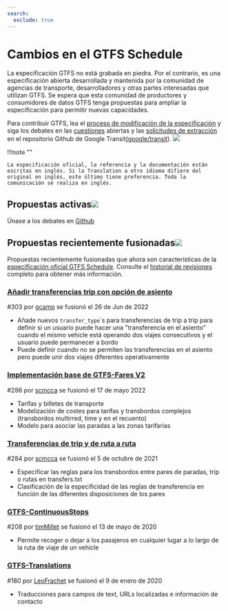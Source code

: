 ```yaml
---
search:
  exclude: true
---
```

# Cambios en el GTFS Schedule

<!-- <div class=landing-page>
    <a class=button href=../process>Specification Amendment Process</a><a class=button href=../guiding-principles>Guiding Principles</a><a class=button href=../revision-history>Revision History</a>
</div> -->

La especificación GTFS no está grabada en piedra. Por el contrario, es una especificación abierta desarrollada y mantenida por la comunidad de agencias de transporte, desarrolladores y otras partes interesadas que utilizan GTFS. Se espera que esta comunidad de productores y consumidores de datos GTFS tenga propuestas para ampliar la especificación para permitir nuevas capacidades.

Para contribuir GTFS, lea el [proceso de modificación de la especificación](../process) y siga los debates en las [cuestiones](https://github.com/google/transit/issues) abiertas y las [solicitudes de extracción](https://github.com/google/transit/pulls) en el repositorio Github de Google Transit[(google/transit](https://github.com/google/transit)). ![](../../assets/mark-github.svg)

!!!note ""

    La especificación oficial, la referencia y la documentación están escritas en inglés. Si la Translation a otro idioma difiere del original en inglés, este último tiene preferencia. Toda la comunicación se realiza en inglés.

## Propuestas activas![](../../assets/pr-active.svg)

<!--
Active proposals for new features in <glossary variable="GTFS Schedule"><glossary variable="GTFS">GTFS</glossary> <glossary variable="Schedule">Schedule</glossary></glossary>.  -->

Únase a los debates en [Github](https://github.com/google/transit/pulls)

<!-- <div class="row">
    <div class="active-container">
        <h3 class="title"><a class="no-icon" href="https://github.com/google/transit/pull/303" target="_blank">Add <glossary variable="trip">trip</glossary>-to-<glossary variable="trip">trip</glossary> transfers with in-seat option</a></h3>
        <p class="maintainer">#303 opened on Jan 26, 2022 by <a class="no-icon" href="https://github.com/gcamp" target="_blank">gcamp</a></p>
    </div>
</div>
<div class="row"></div> -->

<!-- <div class="row no-active">
    <div class="no-active-container">
        <h3 class="title">There are currently no active proposals for <glossary variable="GTFS Schedule"><glossary variable="GTFS">GTFS</glossary> <glossary variable="Schedule">Schedule</glossary></glossary>.</h3>
        <p class="prompt">Have a proposal? &ensp;➜&ensp; Open a <a href="https://github.com/google/transit/pulls" target="_blank">pull request</a>.</p>
    </div>
</div>
<div class="row"></div> -->

## Propuestas recientemente fusionadas![](../../assets/pr-merged.svg)

Propuestas recientemente fusionadas que ahora son características de la [especificación oficial GTFS Schedule](../reference). Consulte el [historial de revisiones](../process#revision-history) completo para obtener más información.

<div class="row">
    <div class="leftcontainer">
        <h3 class="title"><a href="https://github.com/google/transit/pull/303" class="no-icon" target="_blank">Añadir transferencias trip con opción de asiento</a></h3>
        <p class="maintainer">#303 por <a href="https://github.com/gcamp" class="no-icon" target="_blank">gcamp</a> se fusionó el 26 de Jun de 2022</p>
    </div>
    <div class="featurelist">
        <ul>
            <li>Añade nuevos <code>transfer_type</code>`s para transferencias de trip a trip para definir si un usuario puede hacer una "transferencia en el asiento" cuando el mismo vehicle está operando dos viajes consecutivos y el usuario puede permanecer a bordo</li>
            <li>Puede definir cuando no se permiten las transferencias en el asiento pero puede unir dos viajes diferentes operativamente
            </li>
        </ul>
    </div>
</div>

<div class="row">
    <div class="leftcontainer">
        <h3 class="title"><a href="https://github.com/google/transit/pull/286" class="no-icon" target="_blank">Implementación base de GTFS-Fares V2</a></h3>
        <p class="maintainer">#286 por <a href="https://github.com/scmcca" class="no-icon" target="_blank">scmcca</a> se fusionó el 17 de mayo 2022</p>
    </div>
    <div class="featurelist">
        <ul>
            <li>Tarifas y billetes de transporte</li>
            <li>Modelización de costes para tarifas y transbordos complejos (transbordos multirred, time y en el recuento)</li>
            <li>Modelo para asociar las paradas a las zonas tarifarias</li>
        </ul>
    </div>
</div>

<div class="row">
    <div class="leftcontainer">
        <h3 class="title"><a href="https://github.com/google/transit/pull/284" class="no-icon" target="_blank">Transferencias de trip y de ruta a ruta</a></h3>
        <p class="maintainer">#284 por <a href="https://github.com/scmcca" class="no-icon" target="_blank">scmcca</a> se fusionó el 5 de octubre de 2021</p>
    </div>
    <div class="featurelist">
        <ul>
            <li>Especificar las reglas para los transbordos entre pares de paradas, trip o rutas en transfers.txt</li>
             <li>Clasificación de la especificidad de las reglas de transferencia en función de las diferentes disposiciones de los pares</li>
        </ul>
    </div>
</div>

<div class="row">
    <div class="leftcontainer">
        <h3 class="title"><a href="https://github.com/google/transit/pull/208" class="no-icon" target="_blank">GTFS-ContinuousStops</a></h3>
        <p class="maintainer">#208 por <a href="https://github.com/timMillet" class="no-icon" target="_blank">timMillet</a> se fusionó el 13 de mayo de 2020</p>
    </div>
    <div class="featurelist">
        <ul>
            <li>Permite recoger o dejar a los pasajeros en cualquier lugar a lo largo de la ruta de viaje de un vehicle</li>
        </ul>
    </div>
</div>

<div class="row">
    <div class="leftcontainer">
        <h3 class="title"><a href="https://github.com/google/transit/pull/180" class="no-icon" target="_blank">GTFS-Translations</a></h3>
        <p class="maintainer">#180 por <a href="https://github.com/LeoFrachet" class="no-icon" target="_blank">LeoFrachet</a> se fusionó el 9 de enero de 2020</p>
    </div>
    <div class="featurelist">
        <ul>
            <li>Traducciones para campos de text, URLs localizadas e información de contacto</li>
        </ul>
    </div>
</div>

<div class="row"/>
